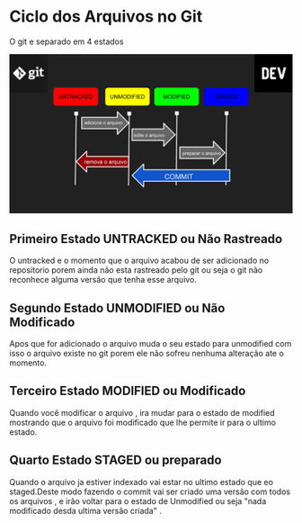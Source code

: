 
<h1>Ciclo dos Arquivos no Git</h1>

<p>O git e separado em 4 estados</p>

<img src="Imagens De Ilustração/clico_vida_git.jpg" width="950px">

<h2>Primeiro Estado UNTRACKED ou Não Rastreado</h2>

<p>O untracked e o momento que o arquivo acabou de ser adicionado no repositorio porem ainda não esta rastreado pelo git ou seja o git não reconhece alguma versão que tenha esse arquivo.</p>

<h2>Segundo Estado UNMODIFIED ou Não Modificado</h2>

<p>Apos que for adicionado o arquivo muda o seu estado para unmodified com isso o arquivo existe no git porem ele não sofreu nenhuma alteração ate o momento.</p>

<h2>Terceiro Estado MODIFIED ou Modificado</h2>

<p>Quando você modificar o arquivo , ira mudar para o estado de modified mostrando que o arquivo foi modificado que lhe permite ir para o ultimo estado.</p>

<h2>Quarto Estado STAGED ou preparado </h2>

<p>Quando o arquivo ja estiver indexado vai estar no ultimo estado que eo staged.Deste modo fazendo o commit vai ser criado uma versão com todos os arquivos , e irão voltar para o estado de Unmodified ou seja "nada modificado desda ultima versão criada" . </p>


<h2></h2>

